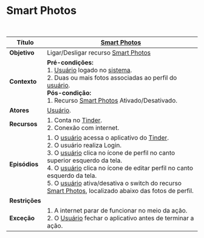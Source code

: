 # Smart Photos

<br />

|Título|[Smart Photos](/modelagem/lexicos#smart-photos)|
|------|------------|
|**Objetivo**|Ligar/Desligar recurso [Smart Photos](/modelagem/lexicos#smart-photos)|
|**Contexto**|**Pré-condições:**<br />1. [Usuário](/modelagem/lexicos#usuário) logado no [sistema](/modelagem/lexicos#tinder). <br />2. Duas ou mais fotos associadas ao perfil do [usuário](/modelagem/lexicos#usuário).<br />**Pós-condição:**<br />1. Recurso [Smart Photos](/modelagem/lexicos#smart-photos) Ativado/Desativado. |
|**Atores**|[Usuário](/modelagem/lexicos#usuário).|
|**Recursos**|1. Conta no [Tinder](/modelagem/lexicos#tinder).<br />2. Conexão com internet.|
|**Episódios**|1. O [usuário](/modelagem/lexicos#usuário) acessa o aplicativo do [Tinder](/modelagem/lexicos#tinder).<br />2. O usuário realiza Login.<br />3. O [usuário](/modelagem/lexicos#usuário) clica no ícone de perfil no canto superior esquerdo da tela.<br />4. O [usuário](/modelagem/lexicos#usuário) clica no ícone de editar perfil no canto esquerdo da tela.<br />5. O [usuário](/modelagem/lexicos#usuário) ativa/desativa o switch do recurso [Smart Photos](/modelagem/lexicos#smart-photos), localizado abaixo das fotos de perfil.|
|**Restrições**||
|**Exceção**|1. A internet parar de funcionar no meio da ação.<br />2. O [Usuário](/modelagem/lexicos#usuário) fechar o aplicativo antes de terminar a ação.|

